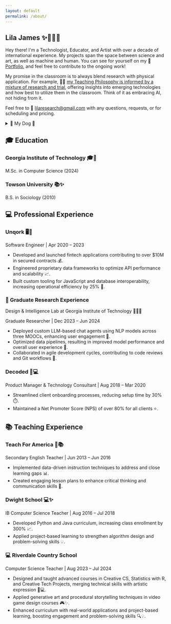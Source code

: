 ```yaml
---
layout: default
permalink: /about/
---
```


<head>
  <link rel="stylesheet" href="../assets/css/styles.css">
</head>


<body class='cats'>
  <section class="step">
    <div class="container">
      <div class="header">
   <h1>Lila James <span class="emoji">✨👩‍💻🌙</span></h1>

<p>Hey there! I'm a Technologist, Educator, and Artist with over a decade of international experience. My projects span the space between science and art, as well as machine and human. You can see for yourself on my 🎨 <a href="https://github.com/LilaShiba" target="_blank">Portfolio</a>, and feel free to contribute to the ongoing work!</p>

<p>My promise in the classroom is to always blend research with physical application. For example, 🧑‍🏫 <a href="https://github.com/LilaShiba/SND_Agents/blob/main/Lila%20Jame%20Final%20Paper.pdf" target="_blank">my Teaching Philosophy is informed by a mixture of research and trial</a>, offering insights into emerging technologies and how best to utilize them in the classroom. Think of it as embracing AI, not hiding from it.</p>

<p>Feel free to 📧 <a href="mailto:lilaresearch@gmail.com">lilaresearch@gmail.com</a> with any questions, requests, or for scheduling and pricing.</p>
<details>
  <summary>🐶 My Dog 🐶</summary>
  <p class='shimmer-text'> Say hi to Estelle</p>
  <img src="../assets/imgs/estelle.jpg" 
       alt="Estelle" 
       style="max-width: 75%; height: auto;" />
</details>
      </div>
    </div>
  </section>


  <section class="step">
    <div class="container">
      <div class="section-header">
        <h2>🎓 Education</h2>
      </div>
      <div class="content">
        <h3>Georgia Institute of Technology <span class="emoji">🎓🌟</span></h3>
        <p>M.Sc. in Computer Science (2024)</p>
        <h3>Towson University <span class="emoji">📚✨</span></h3>
        <p>B.S. in Sociology (2010)</p>
      </div>
    </div>
  </section>

  <section class="section">
    <div class="container">
      <div class="section-header">
        <h2>💻 Professional Experience</h2>
      </div>
      <div class="step glow-hover">
        <h3>Unqork <span class="emoji">🖥️🌙</span></h3>
        <p>Software Engineer | Apr 2020 – 2023</p>
        <ul>
          <li>Developed and launched fintech applications contributing to over $10M in secured contracts 💰.</li>
          <li>Engineered proprietary data frameworks to optimize API performance and scalability 📈.</li>
          <li>Built custom tooling for JavaScript and database interoperability, increasing operational efficiency by 25% 🔧.</li>
        </ul>
      </div>
    </div>
  </section>

  <section class="step glow-hover">
    <div class="container">
      <h3>🔬 Graduate Research Experience</h3>
      <p>Design & Intelligence Lab at Georgia Institute of Technology <span class="emoji">🧑‍💻✨</span></p>
      <p>Graduate Researcher | Dec 2023 – Jun 2024</p>
      <ul>
        <li>Deployed custom LLM-based chat agents using NLP models across three MOOCs, enhancing user engagement 💬.</li>
        <li>Optimized data pipelines, resulting in improved model performance and overall user experience 🚀.</li>
        <li>Collaborated in agile development cycles, contributing to code reviews and Git workflows 🔄.</li>
      </ul>
    </div>
  </section>

  <section class="step glow-hover">
    <div class="container">
      <h3>Decoded <span class="emoji">🔮💻</span></h3>
      <p>Product Manager & Technology Consultant | Aug 2018 – Mar 2020</p>
      <ul>
        <li>Streamlined client onboarding processes, reducing setup time by 30% ⏱️.</li>
        <li>Maintained a Net Promoter Score (NPS) of over 80% for all clients ⭐.</li>
      </ul>
    </div>
  </section>

  <section class="section">
    <div class="section-header">
      <h2>📚 Teaching Experience</h2>
    </div>
    <div class="step glow-hover">
      <h3>Teach For America <span class="emoji">🌸📚</span></h3>
      <p>Secondary English Teacher | Jun 2013 – Jun 2016</p>
      <ul>
        <li>Implemented data-driven instruction techniques to address and close learning gaps 📊.</li>
        <li>Created engaging lesson plans to enhance critical thinking and communication skills 📝.</li>
      </ul>
    </div>
    <div class="step glow-hover">
      <h3>Dwight School <span class="emoji">💻✨</span></h3>
      <p>IB Computer Science Teacher | Aug 2016 – Jul 2018</p>
      <ul>
        <li>Developed Python and Java curriculum, increasing class enrollment by 300% 📈.</li>
        <li>Applied project-based learning to strengthen algorithm design and problem-solving skills 💡.</li>
      </ul>
    </div>
  </section>

  <section class="step glow-hover">
        <h3>💻 Riverdale Country School</h3>
        <p>Computer Science Teacher | Aug 2023 – Jul 2024</p>
        <ul>
          <li>Designed and taught advanced courses in Creative CS, Statistics with R, and Creative Tech Projects, merging technical skills with artistic expression 🎨💻.</li>
          <li>Applied generative art and procedural storytelling techniques in video game design courses 🎮✨.</li>
          <li>Enhanced curriculum with real-world applications and project-based learning, boosting engagement and problem-solving skills 🔍💡.</li>
        </ul>
  </section>


  <script src="assets/js/cats.js"></script>
  <script src="assets/js/mouse.js"></script>
  <script src="assets/js/confetti.js"></script>
  <script src="assets/js/expandEffect.js"></script>
</body>
